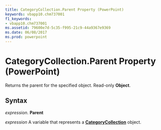 ```yaml
---
title: CategoryCollection.Parent Property (PowerPoint)
keywords: vbapp10.chm737001
f1_keywords:
- vbapp10.chm737001
ms.assetid: 79600e7d-5c35-f995-21c9-44a9367e9369
ms.date: 06/08/2017
ms.prod: powerpoint
---
```



# CategoryCollection.Parent Property (PowerPoint)

Returns the parent for the specified object. Read-only  **Object**.


## Syntax

 _expression_. **Parent**

 _expression_ A variable that represents a **[CategoryCollection](PowerPoint.categorycollection.md)** object.


